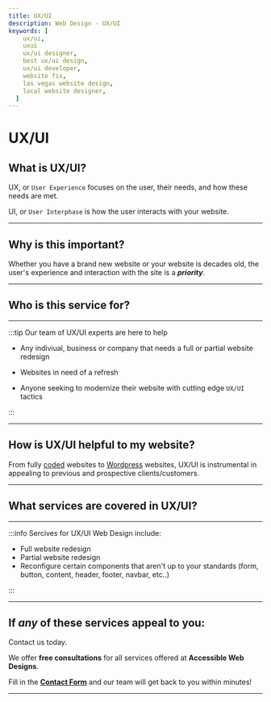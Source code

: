 ```yaml
---
title: UX/UI
description: Web Design - UX/UI
keywords: [
    ux/ui,
    uxui
    ux/ui designer,
    best ux/ui design,
    ux/ui developer,
    website fix,
    las vegas website design,
    local website designer,
  ]
---
```


# UX/UI

## What is UX/UI?

UX, or `User Experience` focuses on the user, their needs, and how these needs are met.

UI, or `User Interphase` is how the user interacts with your website.

---

## Why is this important?

Whether you have a brand new website or your website is decades old, the user's experience and interaction with the site is a **_priority_**.

---

## Who is this service for?

---

:::tip Our team of UX/UI experts are here to help

- Any indiviual, business or company that needs a full or partial website redesign

- Websites in need of a refresh

- Anyone seeking to modernize their website with cutting edge `UX/UI` tactics

:::

---

## How is UX/UI helpful to my website?

From fully [coded](/docs/web-development/) websites to [Wordpress](/docs/cms-build/) websites, UX/UI is instrumental in appealing to previous and prospective clients/customers.

---

## What services are covered in UX/UI?

---

:::info Sercives for UX/UI Web Design include:

- Full website redesign
- Partial website redesign
- Reconfigure certain components that aren't up to your standards (form, button, content, header, footer, navbar, etc..)

:::

---

## If _any_ of these services appeal to you:

Contact us today.

We offer **free consultations** for all services offered at **Accessible Web Designs**.

Fill in the **[Contact Form](/contact)** and our team will get back to you within minutes!

---
